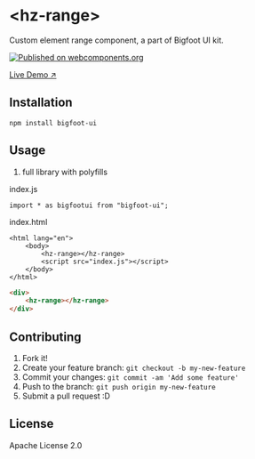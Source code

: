 # &lt;hz-range&gt;

Custom element range component, a part of Bigfoot UI kit.

[![Published on webcomponents.org](https://img.shields.io/badge/webcomponents.org-published-blue.svg?style=flat-square)](https://www.webcomponents.org/element/zhukovka/hz-range)

[Live Demo ↗](https://jsfiddle.net/p7j9608w/)

## Installation

``` npm install bigfoot-ui ```

## Usage

1. full library with polyfills

index.js

```
import * as bigfootui from "bigfoot-ui";
```

index.html

```
<html lang="en">
    <body>
        <hz-range></hz-range>
        <script src="index.js"></script>
    </body>
</html>
```

<!--
```
<custom-element-demo>
  <template>
    <script src="index.js"></script>
    <next-code-block></next-code-block>
  </template>
</custom-element-demo>
```
-->

```html
<div>
    <hz-range></hz-range>
</div>
```

## Contributing
1. Fork it!
2. Create your feature branch: `git checkout -b my-new-feature`
3. Commit your changes: `git commit -am 'Add some feature'`
4. Push to the branch: `git push origin my-new-feature`
5. Submit a pull request :D

## License

Apache License 2.0

